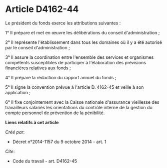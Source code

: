 # Article D4162-44

Le président du fonds exerce les attributions suivantes : 

1° Il prépare et met en œuvre les délibérations du conseil d'administration ; 

2° Il représente l'établissement dans tous les domaines où il y a été autorisé par le conseil d'administration ; 

3° Il assure la coordination entre l'ensemble des services et organismes compétents susceptibles de participer à
l'élaboration des prévisions financières relatives aux fonds ; 

4° Il prépare la rédaction du rapport annuel du fonds ; 

5° Il signe la convention prévue à l'article D. 4162-45 et veille à son application ; 

6° Il fixe conjointement avec la Caisse nationale d'assurance vieillesse des travailleurs salariés les orientations du
contrôle interne de la gestion du compte personnel de prévention de la pénibilité.

**Liens relatifs à cet article**

_Créé par_:

  - Décret n°2014-1157 du 9 octobre 2014 - art. 1

_Cite_:

  - Code du travail - art. D4162-45
